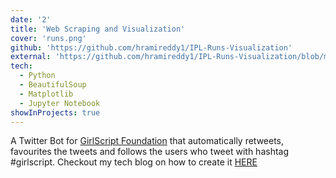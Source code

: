 ```yaml
---
date: '2'
title: 'Web Scraping and Visualization'
cover: 'runs.png'
github: 'https://github.com/hramireddy1/IPL-Runs-Visualization'
external: 'https://github.com/hramireddy1/IPL-Runs-Visualization/blob/master/IPL_Batsmen.ipynb'
tech:
  - Python
  - BeautifulSoup
  - Matplotlib
  - Jupyter Notebook
showInProjects: true
---
```


A Twitter Bot for [GirlScript Foundation](https://www.girlscript.tech/) that automatically retweets, favourites the tweets and follows the users who tweet with hashtag #girlscript. Checkout my tech blog on how to create it [HERE](https://www.geeksforgeeks.org/how-to-make-a-twitter-bot-in-python/)
